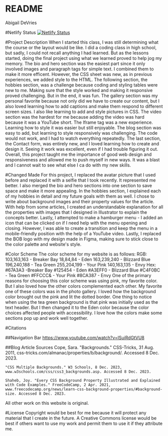 # README

Abigail DeVries

#Netlify Status
[![Netlify Status](https://api.netlify.com/api/v1/badges/bdafa3d9-a065-4ca6-ab41-4874670f2167/deploy-status)](https://app.netlify.com/sites/about-me-ahdevries21/deploys)

#Project Description
When I started this class, I was still determining what the course or the layout would be like. I did a coding class in high school, but sadly, I could not recall anything I had learned. But as the lessons started, doing the final project using what we learned proved to help jog my memory. The bio and hero section was the easiest part since it only involved images and paragraph tags for simple text. I combined them to make it more efficent. However, the CSS sheet was new, as in previous experiences, we added style to the HTML. The following section, the hobbies section, was a challenge because coding and styling tables were new to me. Making sure that the style worked and making it responsive proved challenging. But in the end, it was fun. The gallery section was my personal favorite because not only did we have to create our content, but I also loved learning how to add captions and make them respond to different screen sizes. I also like learning to add and style pictures in CSS. The video section was the hardest for me because adding the video was hard because it was a YouTube short. The Iframe tag was a new experience. Learning how to style it was easier but still enjoyable. The blog section was easy to add, but learning to style responsively was challenging. The code would not work, and I had to watch everything repeatedly. The last section, the Contact form, was entirely new, and I loved learning how to create and design it. Seeing it work was excellent, even if I had trouble figuring it out. Overall, this project taught me the importance of good web design and responsiveness and allowed me to push myself in new ways. It was a blast and I cannot wait to see what else I ca do with my new skills.

#Changed Made
For this project, I replaced the avatar picture that I used before and replaced it with a selfie that I took recently. It represented me better. I also merged the bio and hero sections into one section to save space and make it more appealing. In the hobbies section, I explained each of my hobbies in detail and my future goals with them as well. I chose to write about background images and their property values for the article. With help from some articles, I created an understandable explanation for all the properties with images that I designed in Illustrator to explain the concepts better. Lastly, I attempted to make a hamburger menu - I added an icon that can be clicked on if I need help with the menu opening and closing. However, I was able to create a transition and keep the menu in a mobile-friendly position with the help of a YouTube video. Lastly, I replaced the BOB logo with my design made in Figma, making sure to stick close to the color palette and website's style.

#Color Scheme
The color scheme for my website is as follows:
RGB:
    103,163,163 - Breaker Bay
    18,84,84 - Eden
    163,239,240 - Blizzard Blue
    196,240,188 - Tea Green
    255,204,199 - Your Pink
    140,163,135 - Envy
Hex:
    #67A3A3 -Breaker Bay
    #125454 - Eden
    #A3EFF0 - Blizzard Blue
    #C4F0BC - Tea Green
    #FFCCC& - Your Pink
    #8CA387 - Envy
One of the primary reasons for choosing this color scheme was using pink, my favorite color. But I also loved how the other colors complemented each other. My favorite one of these colors was in the photo gallery. I loved how the background color brought out the pink and lit the dotted border. One thing to notice when using the tea green background is that pink was initially used as the text header. But I then changed it to the Eden color because the color choices affected people with accessibility. I love how the colors make some sections pop up and work well together.

#Citations

##Navigation Bar
    https://www.youtube.com/watch?v=lSuiRdGtVU8
    
##Blog Article Sources
    Cope, Sara. "Backgrounds." CSS-Tricks, 31 Aug. 2011, css-tricks.com/almanac/properties/b/background/. Accessed 8 Dec. 2023.
    
    "CSS Multiple Backgrounds." W3 Schools, 8 Dec. 2023, www.w3schools.com/css/css3_backgrounds.asp. Accessed 8 Dec. 2023.

    Shaheb, Joy. "Every CSS Background Property Illustrated and Explained with Code Examples." FreeCodeCamp, 2 Apr. 2021, www.freecodecamp.org/news/learn-css-background-properties/#background-size. Accessed 8 Dec. 2023.

All other work on this website is original.

#License
Copyright would be best for me because it will protect any material that I create in the future. A Creative Commons license would be best if others want to use my work and permit them to use it if they attribute me.

